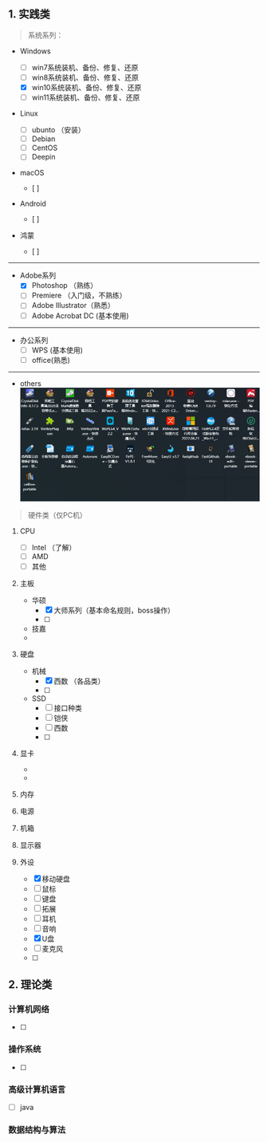 
 ## 1. 实践类
> 系统系列：
  - Windows
    - [ ] win7系统装机、备份、修复、还原 
    - [ ] win8系统装机、备份、修复、还原 
    - [x] win10系统装机、备份、修复、还原 
    - [ ] win11系统装机、备份、修复、还原 

  - Linux
    - [ ] ubunto （安装）
    - [ ] Debian
    - [ ] CentOS
    - [ ] Deepin

  - macOS
    - [ ]  

  - Android 
    - [ ]
  - 鸿蒙
    - [ ]  




-----
 - Adobe系列
    - [x] Photoshop （熟练）
    - [ ] Premiere （入门级，不熟练）
    - [ ] Adobe Illustrator（熟悉）
    - [ ] Adobe Acrobat DC (基本使用)

-----
- 办公系列
    - [ ] WPS (基本使用)
    - [ ] office(熟悉)

-----
- others
![](images/uTools_1665285965061.png)


> 硬件类（仅PC机）
1. CPU
    - [ ] Intel （了解）
    - [ ] AMD
    - [ ] 其他   
2. 主板 
    - 华硕
        - [x] 大师系列（基本命名规则，boss操作）
        - [ ] 
    - 技嘉
    - 
3. 硬盘
    - 机械
       - [x] 西数 （各品类）
       - [ ]  
    - SSD
       - [ ] 接口种类
       - [ ] 铠侠
       - [ ] 西数
       - [ ] 
4. 显卡 
   
    - 
    - 
5. 内存
6. 电源
7. 机箱
8. 显示器
9. 外设
    - [x] 移动硬盘
    - [ ] 鼠标
    - [ ] 键盘
    - [ ] 拓展
    - [ ] 耳机
    - [ ] 音响
    - [x] U盘
    - [ ] 麦克风
    - [ ] 





## 2. 理论类
### 计算机网络
- [ ]  
### 操作系统
- [ ] 
### 高级计算机语言
- [ ] java
### 数据结构与算法



